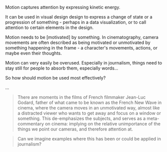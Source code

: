 Motion captures attention by expressing kinetic energy.

It can be used in visual design design to express a change of state or a progression of something - perhaps in a data visualization, or to call attention to certain elements in the design.

Motion needs to be [motivated] by something. In cinematography, camera movements are often described as being motivated or unmotivated by something happening in the frame - a character's movements, actions, or maybe even their thoughts.

Motion can very easily be overused. Especially in journalism, things need to stay still for people to absorb them, especially words… 

So how should motion be used most effectively?

...


>There are moments in the films of French filmmaker Jean-Luc Godard, father of what came to be known as the French New Wave in cinema, where the camera moves in an unmotivated way, almost like a distracted viewer who wants to get away and focus on a window or something. This de-emphasizes the subjects, and serves as a meta-commentary on cinema: implying on the relative unimportance of the things we point our cameras, and therefore attention at. 

> Can we imagine examples where this has been or could be applied in journalism?


